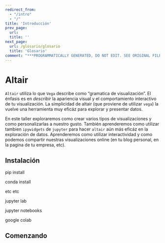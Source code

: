 ```yaml
---
redirect_from:
  - "/intro"
  - "/"
title: 'Introducción'
prev_page:
  url: 
  title: ''
next_page:
  url: /glosario/glosario
  title: 'Glosario'
comment: "***PROGRAMMATICALLY GENERATED, DO NOT EDIT. SEE ORIGINAL FILES IN /content***"
---
```

# Altair

`Altair` utiliza lo que `Vega` describe como “gramatica de visualización”. El énfasis es en _describir_ la apariencia visual y el comportamiento interactivo de tu visualización. La simplicidad de altair (que proviene de utilizar `vega`) la vuelve una herramienta muy eficáz para explorar y presentar datos.

En este taller exploraremos como crear varios tipos de visualizaciones y como personalizarlas a nuestro gusto. También aprenderemos como utilizar tambien `ipywidgets` de `jupyter` para hacer `altair` aún más eficáz en la exploración de datos. Aprenderemos como utilizar interactividad y como podemos compartir nuestras visualizaciones online (en tu blog personal, en la pagina de tu empresa, etc).


## Instalación
pip install 

conda install

etc etc

jupyter lab 

jupyter notebooks

google colab



## Comenzando

